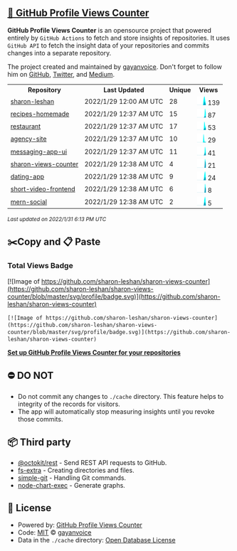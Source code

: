 ## [🚀 GitHub Profile Views Counter](https://github.com/gayanvoice/github-profile-views-counter)
**GitHub Profile Views Counter** is an opensource project that powered entirely by  `GitHub Actions` to fetch and store insights of repositories.
It uses `GitHub API` to fetch the insight data of your repositories and commits changes into a separate repository.

The project created and maintained by [gayanvoice](https://github.com/gayanvoice). Don't forget to follow him on [GitHub](https://github.com/gayanvoice), [Twitter](https://twitter.com/gayanvoice), and [Medium](https://gayanvoice.medium.com/).

<table>
	<tr>
		<th>
			Repository
		</th>
		<th>
			Last Updated
		</th>
		<th>
			Unique
		</th>
		<th>
			Views
		</th>
	</tr>
	<tr>
		<td>
			<a href="https://github.com/sharon-leshan/sharon-views-counter/tree/master/readme/418481793/year.md">
				sharon-leshan
			</a>
		</td>
		<td>
			2022/1/29 12:00 AM UTC
		</td>
		<td>
			28
		</td>
		<td>
			<img alt="Response time graph" src="https://github.com/sharon-leshan/sharon-views-counter/raw/master/graph/418481793/small/year.png" height="20"> 139
		</td>
	</tr>
	<tr>
		<td>
			<a href="https://github.com/sharon-leshan/sharon-views-counter/tree/master/readme/432713929/year.md">
				recipes-homemade
			</a>
		</td>
		<td>
			2022/1/29 12:37 AM UTC
		</td>
		<td>
			15
		</td>
		<td>
			<img alt="Response time graph" src="https://github.com/sharon-leshan/sharon-views-counter/raw/master/graph/432713929/small/year.png" height="20"> 87
		</td>
	</tr>
	<tr>
		<td>
			<a href="https://github.com/sharon-leshan/sharon-views-counter/tree/master/readme/430830007/year.md">
				restaurant
			</a>
		</td>
		<td>
			2022/1/29 12:37 AM UTC
		</td>
		<td>
			17
		</td>
		<td>
			<img alt="Response time graph" src="https://github.com/sharon-leshan/sharon-views-counter/raw/master/graph/430830007/small/year.png" height="20"> 53
		</td>
	</tr>
	<tr>
		<td>
			<a href="https://github.com/sharon-leshan/sharon-views-counter/tree/master/readme/420011260/year.md">
				agency-site
			</a>
		</td>
		<td>
			2022/1/29 12:37 AM UTC
		</td>
		<td>
			10
		</td>
		<td>
			<img alt="Response time graph" src="https://github.com/sharon-leshan/sharon-views-counter/raw/master/graph/420011260/small/year.png" height="20"> 29
		</td>
	</tr>
	<tr>
		<td>
			<a href="https://github.com/sharon-leshan/sharon-views-counter/tree/master/readme/420691729/year.md">
				messaging-app-ui
			</a>
		</td>
		<td>
			2022/1/29 12:37 AM UTC
		</td>
		<td>
			11
		</td>
		<td>
			<img alt="Response time graph" src="https://github.com/sharon-leshan/sharon-views-counter/raw/master/graph/420691729/small/year.png" height="20"> 41
		</td>
	</tr>
	<tr>
		<td>
			<a href="https://github.com/sharon-leshan/sharon-views-counter/tree/master/readme/418586717/year.md">
				sharon-views-counter
			</a>
		</td>
		<td>
			2022/1/29 12:38 AM UTC
		</td>
		<td>
			4
		</td>
		<td>
			<img alt="Response time graph" src="https://github.com/sharon-leshan/sharon-views-counter/raw/master/graph/418586717/small/year.png" height="20"> 21
		</td>
	</tr>
	<tr>
		<td>
			<a href="https://github.com/sharon-leshan/sharon-views-counter/tree/master/readme/420421627/year.md">
				dating-app
			</a>
		</td>
		<td>
			2022/1/29 12:38 AM UTC
		</td>
		<td>
			9
		</td>
		<td>
			<img alt="Response time graph" src="https://github.com/sharon-leshan/sharon-views-counter/raw/master/graph/420421627/small/year.png" height="20"> 24
		</td>
	</tr>
	<tr>
		<td>
			<a href="https://github.com/sharon-leshan/sharon-views-counter/tree/master/readme/420621915/year.md">
				short-video-frontend
			</a>
		</td>
		<td>
			2022/1/29 12:38 AM UTC
		</td>
		<td>
			6
		</td>
		<td>
			<img alt="Response time graph" src="https://github.com/sharon-leshan/sharon-views-counter/raw/master/graph/420621915/small/year.png" height="20"> 8
		</td>
	</tr>
	<tr>
		<td>
			<a href="https://github.com/sharon-leshan/sharon-views-counter/tree/master/readme/423982159/year.md">
				mern-social
			</a>
		</td>
		<td>
			2022/1/29 12:38 AM UTC
		</td>
		<td>
			2
		</td>
		<td>
			<img alt="Response time graph" src="https://github.com/sharon-leshan/sharon-views-counter/raw/master/graph/423982159/small/year.png" height="20"> 5
		</td>
	</tr>
</table>

<small><i>Last updated on 2022/1/31 6:13 PM UTC</i></small>

## ✂️Copy and 📋 Paste
### Total Views Badge
[![Image of https://github.com/sharon-leshan/sharon-views-counter](https://github.com/sharon-leshan/sharon-views-counter/blob/master/svg/profile/badge.svg)](https://github.com/sharon-leshan/sharon-views-counter)

```readme
[![Image of https://github.com/sharon-leshan/sharon-views-counter](https://github.com/sharon-leshan/sharon-views-counter/blob/master/svg/profile/badge.svg)](https://github.com/sharon-leshan/sharon-views-counter)
```
[**Set up GitHub Profile Views Counter for your repositories**](https://github.com/gayanvoice/github-profile-views-counter)
## ⛔ DO NOT
- Do not commit any changes to `./cache` directory. This feature helps to integrity of the records for visitors.
- The app will automatically stop measuring insights until you revoke those commits.
## 📦 Third party

- [@octokit/rest](https://www.npmjs.com/package/@octokit/rest) - Send REST API requests to GitHub.
- [fs-extra](https://www.npmjs.com/package/fs-extra) - Creating directories and files.
- [simple-git](https://www.npmjs.com/package/simple-git) - Handling Git commands.
- [node-chart-exec](https://www.npmjs.com/package/node-chart-exec) - Generate graphs.
## 📄 License
- Powered by: [GitHub Profile Views Counter](https://github.com/gayanvoice/github-profile-views-counter)
- Code: [MIT](./LICENSE) © [gayanvoice](https://github.com/gayanvoice)
- Data in the `./cache` directory: [Open Database License](https://opendatacommons.org/licenses/odbl/1-0/)